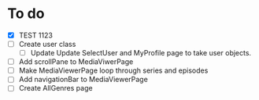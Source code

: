 # To do

- [x] TEST 1123
- [ ] Create user class 
  - [ ] Update Update SelectUser and MyProfile page to take user objects.
- [ ] Add scrollPane to MediaViwerPage
- [ ] Make MediaViewerPage loop through series and episodes
- [ ] Add navigationBar to MediaViewerPage
- [ ] Create AllGenres page
